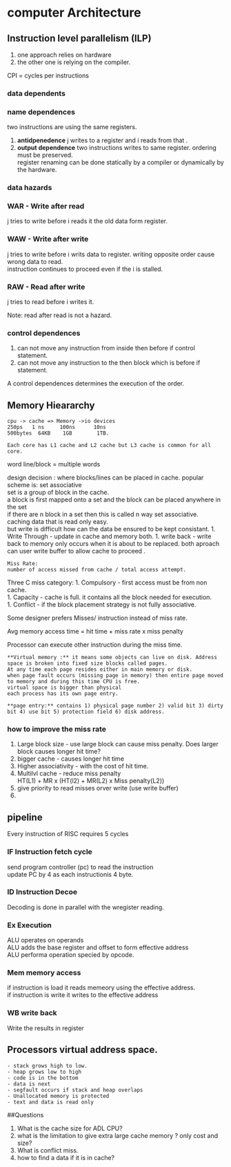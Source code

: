# computer Architecture  

## Instruction level parallelism (ILP)  
1. one approach relies on hardware  
2. the other one is relying on the compiler.  

CPI = cycles per instructions  

### data dependents  

### name dependences  

two instructions are using the same registers.  
1. **antidpenedence**  j writes to a register and i reads from that . 
1. **output dependence** two instructions writes to same register. ordering must be preserved.  
register renaming can be done statically by a compiler or dynamically by the hardware.  



### data hazards  

### WAR - Write after read  
j tries to write before i reads it the old data form register.  

### WAW - Write after write  
j tries to write before i writs data to register. writing opposite order cause wrong data to read.  
instruction continues to proceed even if the i is stalled. 

### RAW - Read after write  
j tries to read before i writes it. 

Note: read after read is not a hazard.  

### control dependences  
1. can not move any instruction from inside then before if control statement. 
2. can not move any instruction to the then block which is before if statement. 

A control dependences determines the execution of the order. 
## Memory Hieararchy

	cpu -> cache => Memory ->io devices
	250ps   1 ns     100ns      10ns
	500bytes  64KB    1GB        1TB. 

	Each core has L1 cache and L2 cache but L3 cache is common for all core. 
	
word
line/block = multiple words  

design decision : where blocks/lines can be placed in cache. 
	popular scheme is: set associative   
	set is a group of block in the cache.  
	a block is first mapped onto a set and the block can be placed anywhere in the set  
	if there are n block in a set then this is called n way set associative.  
	caching data that is read only easy.  
	but write is difficult 
		how can the data be ensured to be kept consistant. 
		1. Write Through - update in cache and memory both. 
		1. write back - write back to memory only occurs when it is about to be replaced. 
		both aproach can user write buffer to allow cache to proceed .  

	Miss Rate: 
	number of access missed from cache / total access attempt. 

Three C miss category: 
	1. Compulsory - first access must be from non cache.  
	1. Capacity - cache is full. it contains all the block needed for execution.  
	1. Conflict - if the block placement strategy is not fully associative.  

Some designer prefers Misses/ instruction  instead of miss rate.  

Avg memory access time = hit time + miss rate x miss penalty  

Processor can execute other instruction during the miss time.  

	**Virtual memory :** it means some objects can live on disk. Address space is broken into fixed size blocks called pages.  
	At any time each page resides either in main memory or disk.  
	when page fault occurs (missing page in memory) then entire page moved to memory and during this time CPU is free.  
	virtual space is bigger than physical  
	each process has its own page entry.  

	**page entry:** contains 1) physical page number 2) valid bit 3) dirty bit 4) use bit 5) protection field 6) disk address. 
### how to improve the miss rate  

1. Large block size - use large block can cause miss penalty. Does larger block causes longer hit time?  
1. bigger cache - causes longer hit time  
1. Higher associativity - with the cost of hit time.  
1. Multilvl cache - reduce miss penalty  
	HT(L1) + MR x (HT(l2) + MR(L2) x Miss penalty(L2))  
1. give priority to read misses orver write (use write buffer)  
1.


## pipeline  

Every instruction of RISC requires 5 cycles  

### IF Instruction fetch cycle  

send program controller (pc) to read the instruction  
update PC by 4 as each instructionis 4 byte.  

### ID Instruction Decoe   

Decoding is done in parallel with the wregister reading.  

### Ex Execution  

ALU operates on operands  
ALU adds the base register and offset to form effective address  
ALU performa operation specied by opcode.  

### Mem memory access  

if instruction is load it reads memeory using the effective address.  
if instruction is write it writes to the effective address  

### WB write back  

Write the results in register

## Processors virtual address space.  

	- stack grows high to low.  
	- heap grows low to high  
	- code is in the bottom  
	- data is next  
	- segfault occurs if stack and heap overlaps  
	- Unallocated memory is protected  
	- text and data is read only  
	

##Questions  

1. What is the cache size for ADL CPU?  
1. what is the limitation to give extra large cache memory ? only cost and size?  
1. What is conflict miss.  
1. how to find a data if it is in cache?